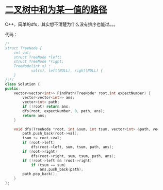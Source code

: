 # [二叉树中和为某一值的路径](https://www.nowcoder.com/practice/b736e784e3e34731af99065031301bca?tpId=13&tqId=11177&tPage=2&rp=2&ru=/ta/coding-interviews&qru=/ta/coding-interviews/question-ranking )

C++，简单的dfs，其实想不清楚为什么没有排序也能过。。。

代码：

```cpp
/*
struct TreeNode {
	int val;
	struct TreeNode *left;
	struct TreeNode *right;
	TreeNode(int x) :
			val(x), left(NULL), right(NULL) {
	}
};*/
class Solution {
public:
    vector<vector<int>> FindPath(TreeNode* root,int expectNumber) {
        vector<vector<int>> ans;
        vector<int> path;
        if (!root) return ans;
        dfs(root, expectNumber, 0, path, ans);
        return ans;
    }
    
    void dfs(TreeNode *root, int &sum, int tsum, vector<int> &path, vector<vector<int>> &ans) {
        path.push_back(root->val);
        tsum += root->val;
        if (root->left)
            dfs(root->left, sum, tsum, path, ans);
        if (root->right)
            dfs(root->right, sum, tsum, path, ans);
        if (!root->left && !root->right)
            if (tsum == sum) 
                ans.push_back(path);
        path.pop_back();
    }
};
```

